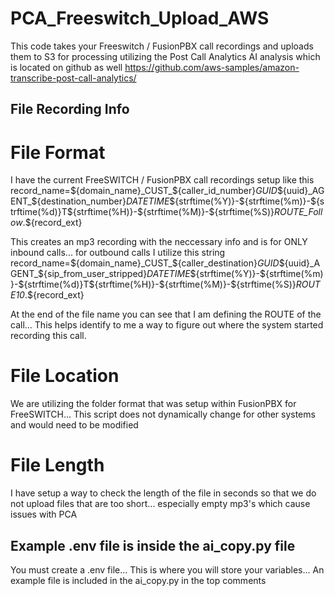 # PCA_Freeswitch_Upload_AWS
This code takes your Freeswitch / FusionPBX call recordings and uploads them to S3 for processing utilizing the Post Call Analytics AI analysis which is located on github as well
https://github.com/aws-samples/amazon-transcribe-post-call-analytics/

## File Recording Info
# File Format
I have the current FreeSWITCH / FusionPBX call recordings setup like this
record_name=${domain_name}_CUST_${caller_id_number}_GUID_${uuid}_AGENT_${destination_number}_DATETIME_${strftime(%Y)}-${strftime(%m)}-${strftime(%d)}T${strftime(%H)}-${strftime(%M)}-${strftime(%S)}_ROUTE_Follow_.${record_ext}

This creates an mp3 recording with the neccessary info and is for ONLY inbound calls... for outbound calls I utilize this string
record_name=${domain_name}_CUST_${caller_destination}_GUID_${uuid}_AGENT_${sip_from_user_stripped}_DATETIME_${strftime(%Y)}-${strftime(%m)}-${strftime(%d)}T${strftime(%H)}-${strftime(%M)}-${strftime(%S)}_ROUTE10_.${record_ext}

At the end of the file name you can see that I am defining the ROUTE of the call... This helps identify to me a way to figure out where the system started recording this call.


# File Location
We are utilizing the folder format that was setup within FusionPBX for FreeSWITCH... This script does not dynamically change for other systems and would need to be modified


# File Length 
I have setup a way to check the length of the file in seconds so that we do not upload files that are too short... especially empty mp3's which cause issues with PCA



## Example .env file is inside the ai_copy.py file
You must create a .env file... This is where you will store your variables... An example file is included in the ai_copy.py in the top comments
